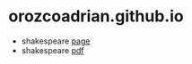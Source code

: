 # orozcoadrian.github.io

- shakespeare [page](shakespeare.html)
- shakespeare [pdf](Shakespeare-Complete-Works.pdf)
